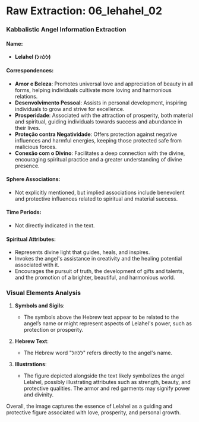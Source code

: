 # Raw Extraction: 06_lehahel_02

### Kabbalistic Angel Information Extraction

#### Name:
- **Lelahel (ללהל)**

#### Correspondences:
- **Amor e Beleza**: Promotes universal love and appreciation of beauty in all forms, helping individuals cultivate more loving and harmonious relations.
- **Desenvolvimento Pessoal**: Assists in personal development, inspiring individuals to grow and strive for excellence.
- **Prosperidade**: Associated with the attraction of prosperity, both material and spiritual, guiding individuals towards success and abundance in their lives.
- **Proteção contra Negatividade**: Offers protection against negative influences and harmful energies, keeping those protected safe from malicious forces.
- **Conexão com o Divino**: Facilitates a deep connection with the divine, encouraging spiritual practice and a greater understanding of divine presence.

#### Sphere Associations:
- Not explicitly mentioned, but implied associations include benevolent and protective influences related to spiritual and material success.

#### Time Periods:
- Not directly indicated in the text.

#### Spiritual Attributes:
- Represents divine light that guides, heals, and inspires.
- Invokes the angel's assistance in creativity and the healing potential associated with it.
- Encourages the pursuit of truth, the development of gifts and talents, and the promotion of a brighter, beautiful, and harmonious world.

### Visual Elements Analysis
1. **Symbols and Sigils**:
   - The symbols above the Hebrew text appear to be related to the angel’s name or might represent aspects of Lelahel's power, such as protection or prosperity.
   
2. **Hebrew Text**:
   - The Hebrew word "ללהל" refers directly to the angel's name. 

3. **Illustrations**:
   - The figure depicted alongside the text likely symbolizes the angel Lelahel, possibly illustrating attributes such as strength, beauty, and protective qualities. The armor and red garments may signify power and divinity.

Overall, the image captures the essence of Lelahel as a guiding and protective figure associated with love, prosperity, and personal growth.